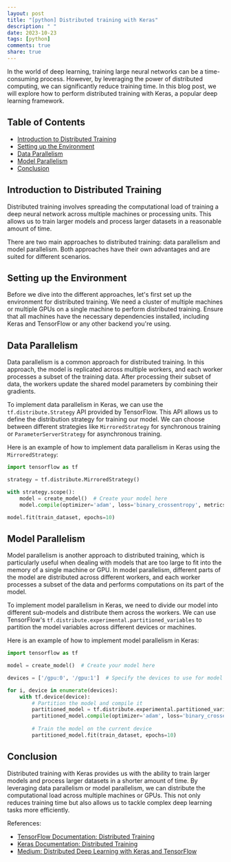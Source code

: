 ```yaml
---
layout: post
title: "[python] Distributed training with Keras"
description: " "
date: 2023-10-23
tags: [python]
comments: true
share: true
---
```


In the world of deep learning, training large neural networks can be a time-consuming process. However, by leveraging the power of distributed computing, we can significantly reduce training time. In this blog post, we will explore how to perform distributed training with Keras, a popular deep learning framework.

## Table of Contents
- [Introduction to Distributed Training](#introduction-to-distributed-training)
- [Setting up the Environment](#setting-up-the-environment)
- [Data Parallelism](#data-parallelism)
- [Model Parallelism](#model-parallelism)
- [Conclusion](#conclusion)

## Introduction to Distributed Training

Distributed training involves spreading the computational load of training a deep neural network across multiple machines or processing units. This allows us to train larger models and process larger datasets in a reasonable amount of time.

There are two main approaches to distributed training: data parallelism and model parallelism. Both approaches have their own advantages and are suited for different scenarios.

## Setting up the Environment

Before we dive into the different approaches, let's first set up the environment for distributed training. We need a cluster of multiple machines or multiple GPUs on a single machine to perform distributed training. Ensure that all machines have the necessary dependencies installed, including Keras and TensorFlow or any other backend you're using.

## Data Parallelism

Data parallelism is a common approach for distributed training. In this approach, the model is replicated across multiple workers, and each worker processes a subset of the training data. After processing their subset of data, the workers update the shared model parameters by combining their gradients.

To implement data parallelism in Keras, we can use the `tf.distribute.Strategy` API provided by TensorFlow. This API allows us to define the distribution strategy for training our model. We can choose between different strategies like `MirroredStrategy` for synchronous training or `ParameterServerStrategy` for asynchronous training.

Here is an example of how to implement data parallelism in Keras using the `MirroredStrategy`:

```python
import tensorflow as tf

strategy = tf.distribute.MirroredStrategy()

with strategy.scope():
    model = create_model()  # Create your model here
    model.compile(optimizer='adam', loss='binary_crossentropy', metrics=['accuracy'])

model.fit(train_dataset, epochs=10)
```

## Model Parallelism

Model parallelism is another approach to distributed training, which is particularly useful when dealing with models that are too large to fit into the memory of a single machine or GPU. In model parallelism, different parts of the model are distributed across different workers, and each worker processes a subset of the data and performs computations on its part of the model.

To implement model parallelism in Keras, we need to divide our model into different sub-models and distribute them across the workers. We can use TensorFlow's `tf.distribute.experimental.partitioned_variables` to partition the model variables across different devices or machines.

Here is an example of how to implement model parallelism in Keras:

```python
import tensorflow as tf

model = create_model()  # Create your model here

devices = ['/gpu:0', '/gpu:1']  # Specify the devices to use for model parallelism

for i, device in enumerate(devices):
    with tf.device(device):
        # Partition the model and compile it
        partitioned_model = tf.distribute.experimental.partitioned_variables(model, i, len(devices))
        partitioned_model.compile(optimizer='adam', loss='binary_crossentropy', metrics=['accuracy'])
        
        # Train the model on the current device
        partitioned_model.fit(train_dataset, epochs=10)
```

## Conclusion

Distributed training with Keras provides us with the ability to train larger models and process larger datasets in a shorter amount of time. By leveraging data parallelism or model parallelism, we can distribute the computational load across multiple machines or GPUs. This not only reduces training time but also allows us to tackle complex deep learning tasks more efficiently.

References:
- [TensorFlow Documentation: Distributed Training](https://www.tensorflow.org/guide/distributed_training)
- [Keras Documentation: Distributed Training](https://keras.io/guides/distributed_training/)
- [Medium: Distributed Deep Learning with Keras and TensorFlow](https://medium.com/epigramai/distributed-deep-learning-with-keras-and-tensorflow-e779f8b8be7a)
